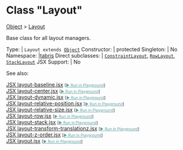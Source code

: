 ---
---
# Class "Layout"

<a href="https://developer.mozilla.org/en-US/docs/Web/JavaScript/Reference/Global_Objects/Object" title="View &quot;Object&quot; on MDN">Object</a> > <a href="#" >Layout</a>

Base class for all layout managers.


Type: | <code style="white-space: nowrap">Layout extends <a href="https://developer.mozilla.org/en-US/docs/Web/JavaScript/Reference/Global_Objects/Object" title="View &quot;Object&quot; on MDN">Object</a></code>
Constructor: | protected
Singleton: | No
Namespace: |<a href="../modules.html#startup" >tabris</a>
Direct subclasses: | <code style="white-space: nowrap"><a href="ConstraintLayout.html" title="ConstraintLayout Class Reference">ConstraintLayout</a></code>, <code style="white-space: nowrap"><a href="RowLayout.html" title="RowLayout Class Reference">RowLayout</a></code>, <code style="white-space: nowrap"><a href="StackLayout.html" title="StackLayout Class Reference">StackLayout</a></code>
JSX Support: | No



See also:
  
[<span class='language jsx'>JSX</span> layout-baseline.jsx](https://github.com/eclipsesource/tabris-js/tree/v3.8.0/snippets/layout-baseline.jsx) <span style="font-size: 75%;">[<a href="https://playground.tabris.com/?gitref=v3.8.0&snippet=layout-baseline.jsx" style="color: cadetblue;">► Run in Playground</a>]</span>  
[<span class='language jsx'>JSX</span> layout-center.jsx](https://github.com/eclipsesource/tabris-js/tree/v3.8.0/snippets/layout-center.jsx) <span style="font-size: 75%;">[<a href="https://playground.tabris.com/?gitref=v3.8.0&snippet=layout-center.jsx" style="color: cadetblue;">► Run in Playground</a>]</span>  
[<span class='language jsx'>JSX</span> layout-dynamic.jsx](https://github.com/eclipsesource/tabris-js/tree/v3.8.0/snippets/layout-dynamic.jsx) <span style="font-size: 75%;">[<a href="https://playground.tabris.com/?gitref=v3.8.0&snippet=layout-dynamic.jsx" style="color: cadetblue;">► Run in Playground</a>]</span>  
[<span class='language jsx'>JSX</span> layout-relative-position.jsx](https://github.com/eclipsesource/tabris-js/tree/v3.8.0/snippets/layout-relative-position.jsx) <span style="font-size: 75%;">[<a href="https://playground.tabris.com/?gitref=v3.8.0&snippet=layout-relative-position.jsx" style="color: cadetblue;">► Run in Playground</a>]</span>  
[<span class='language jsx'>JSX</span> layout-relative-size.jsx](https://github.com/eclipsesource/tabris-js/tree/v3.8.0/snippets/layout-relative-size.jsx) <span style="font-size: 75%;">[<a href="https://playground.tabris.com/?gitref=v3.8.0&snippet=layout-relative-size.jsx" style="color: cadetblue;">► Run in Playground</a>]</span>  
[<span class='language jsx'>JSX</span> layout-row.jsx](https://github.com/eclipsesource/tabris-js/tree/v3.8.0/snippets/layout-row.jsx) <span style="font-size: 75%;">[<a href="https://playground.tabris.com/?gitref=v3.8.0&snippet=layout-row.jsx" style="color: cadetblue;">► Run in Playground</a>]</span>  
[<span class='language jsx'>JSX</span> layout-stack.jsx](https://github.com/eclipsesource/tabris-js/tree/v3.8.0/snippets/layout-stack.jsx) <span style="font-size: 75%;">[<a href="https://playground.tabris.com/?gitref=v3.8.0&snippet=layout-stack.jsx" style="color: cadetblue;">► Run in Playground</a>]</span>  
[<span class='language jsx'>JSX</span> layout-transform-translationz.jsx](https://github.com/eclipsesource/tabris-js/tree/v3.8.0/snippets/layout-transform-translationz.jsx) <span style="font-size: 75%;">[<a href="https://playground.tabris.com/?gitref=v3.8.0&snippet=layout-transform-translationz.jsx" style="color: cadetblue;">► Run in Playground</a>]</span>  
[<span class='language jsx'>JSX</span> layout-z-order.jsx](https://github.com/eclipsesource/tabris-js/tree/v3.8.0/snippets/layout-z-order.jsx) <span style="font-size: 75%;">[<a href="https://playground.tabris.com/?gitref=v3.8.0&snippet=layout-z-order.jsx" style="color: cadetblue;">► Run in Playground</a>]</span>  
[<span class='language jsx'>JSX</span> layout.jsx](https://github.com/eclipsesource/tabris-js/tree/v3.8.0/snippets/layout.jsx) <span style="font-size: 75%;">[<a href="https://playground.tabris.com/?gitref=v3.8.0&snippet=layout.jsx" style="color: cadetblue;">► Run in Playground</a>]</span>


